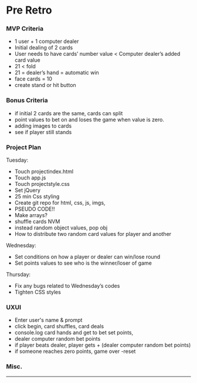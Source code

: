# Pre Retro


### MVP Criteria
- 1 user + 1 computer dealer
- Initial dealing of 2 cards
- User needs  to have cards’ number value < Computer dealer’s added card value
- 21 < fold
- 21 = dealer’s hand = automatic win
- face cards = 10 
- create stand or hit button

### Bonus Criteria
- if initial 2 cards are the same, cards can split 
- point values to bet on and loses the game when value is zero.
- adding images to cards
- see if player still stands


### Project Plan
Tuesday:
 
- Touch projectindex.html
- Touch app.js
- Touch projectstyle.css
- Set jQuery
- 25 min Css styling 
- Create git repo for html, css, js, imgs, 
- PSEUDO CODE!!
- Make arrays?
- shuffle cards NVM
- instead random object values, pop obj
- How to distribute two random card values for player and another 

Wednesday: 
- Set conditions on how a player or dealer can win/lose round
- Set points values to see who is the winner/loser of game

Thursday:
- Fix any bugs related to Wednesday’s codes
- Tighten CSS styles


### UXUI
- Enter user's name & prompt
- click begin, card shuffles, card deals
- console.log card hands and get to bet set points,
- dealer computer random bet points
- if player beats dealer, player gets + (dealer computer random bet points)
- if someone reaches zero points, game over
-reset

### Misc.

-----